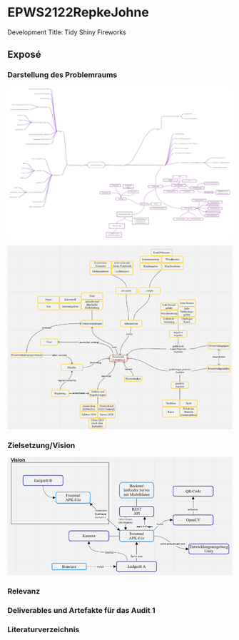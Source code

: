 # EPWS2122RepkeJohne
Development Title: Tidy Shiny Fireworks
## Exposé
### Darstellung des Problemraums

![alt text](https://github.com/Paul-Johne/EPWS2122RepkeJohne/blob/main/images/domaenenmodell_grob.png)

![alt text](https://github.com/Paul-Johne/EPWS2122RepkeJohne/blob/main/images/domaenenmodell_detail.png)

### Zielsetzung/Vision

![alt text](https://github.com/Paul-Johne/EPWS2122RepkeJohne/blob/main/images/systemModell.PNG)

### Relevanz

### Deliverables und Artefakte für das Audit 1

### Literaturverzeichnis
